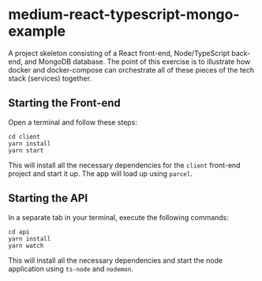 # medium-react-typescript-mongo-example

A project skeleton consisting of a React front-end, Node/TypeScript back-end, and MongoDB database. The point of this exercise is to illustrate how docker and docker-compose can orchestrate all of these pieces of the tech stack (services) together.

## Starting the Front-end

Open a terminal and follow these steps:

```
cd client
yarn install
yarn start
```

This will install all the necessary dependencies for the `client` front-end project and start it up. The app will load up using `parcel`.

## Starting the API

In a separate tab in your terminal, execute the following commands:

```
cd api
yarn install
yarn watch
```

This will install all the necessary dependencies and start the node application using `ts-node` and `nodemon`.
